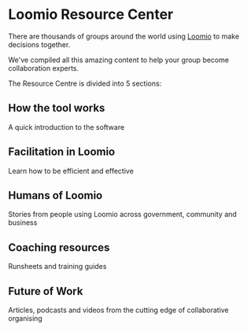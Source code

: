 # Loomio Resource Center

There are thousands of groups around the world using [Loomio](http://loomio.org) to make decisions together.

We've compiled all this amazing content to help your group become collaboration experts.

The Resource Centre is divided into 5 sections:

<div class="tile tile-1">
<h2>How the tool works</h2>
<p>A quick introduction to the software</p>
</div>

<div class="tile tile-2">
<h2>Facilitation in Loomio</h2>
<p>Learn how to be efficient and effective</p>
</div>

<div class="tile tile-3">
<h2>Humans of Loomio</h2>
<p>Stories from people using Loomio across government, community and business</p>
</div>

<div class="tile tile-4">
<h2>Coaching resources</h2>
<p>Runsheets and training guides</p>
</div>

<div class="tile tile-5">
<h2>Future of Work</h2>
<p>Articles, podcasts and videos from the cutting edge of collaborative organising</p>
</div>
